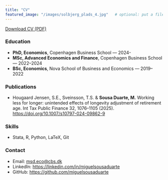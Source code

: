 ```yaml
---
title: "CV"
featured_image: "/images/solbjerg_plads_4.jpg"   # optional: put a file at static/images/hero.jpg
---
```


<!-- Download button -->
<p>
  <a class="download-btn f6 link dim br2 ph3 pv2 mb3 dib white bg-near-white"
     href="/cv/Miguel-Sousa-Duarte-CV.pdf"
     target="_blank" rel="noopener">
    Download CV (PDF)
  </a>
</p>

<!--leave  a gap before the embed -->
<p style="margin-bottom: 1rem;"></p>


### Education
- **PhD, Economics**, Copenhagen Business School — 2024-
- **MSc, Advanced Economics and Finance**, Copenhagen Business School — 2022–2024
- **BSc, Economics**, Nova School of Business and Economics — 2019–2022

<!-- ### Experience
- **[Role]**, [Org] — 2024–present  
  - One-line impact statement (numbers are great).
- **[Role]**, [Org] — 2022–2023  
  - Another concise bullet. -->

### Publications
- Hougaard Jensen, S.E., Sveinsson, T.S. & **Sousa Duarte, M.** Working less for longer: unintended effects of longevity adjustment of retirement age. Int Tax Public Finance 32, 1076–1105 (2025). https://doi.org/10.1007/s10797-024-09862-9

### Skills
- Stata, R, Python, LaTeX, Git

### Contact
- Email: msd.eco@cbs.dk
- LinkedIn: https://linkedin.com/in/miguelsousaduarte 
- GitHub: https://github.com/miguelsousaduarte